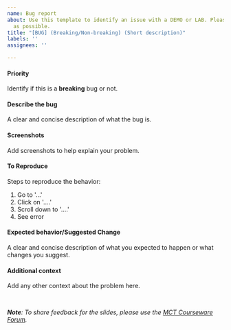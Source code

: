 ```yaml
---
name: Bug report
about: Use this template to identify an issue with a DEMO or LAB. Please be as specific
  as possible.
title: "[BUG] (Breaking/Non-breaking) (Short description)"
labels: ''
assignees: ''

---
```


#### **Priority**
Identify if this is a **breaking** bug or not.

#### **Describe the bug**
A clear and concise description of what the bug is.

#### **Screenshots**
Add screenshots to help explain your problem.

#### **To Reproduce**
Steps to reproduce the behavior:
1. Go to '...'
2. Click on '....'
3. Scroll down to '....'
4. See error

#### **Expected behavior/Suggested Change**
A clear and concise description of what you expected to happen or what changes you suggest.

#### **Additional context**
Add any other context about the problem here.

<br>

***Note**: To share feedback for the slides, please use the [MCT Courseware Forum](https://www.microsoft.com/learning/mct-courseware-forum.aspx).*
